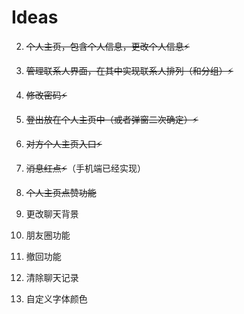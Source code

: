 # Ideas

2. ~~个人主页，包含个人信息，更改个人信息⚡~~

3. ~~管理联系人界面，在其中实现联系人排列（和分组）⚡~~

4. ~~修改密码⚡~~

5. ~~登出放在个人主页中（或者弹窗二次确定）⚡~~

6. ~~对方个人主页入口⚡~~

7. ~~消息红点⚡~~（手机端已经实现）

8. ~~个人主页点赞功能~~

9. 更改聊天背景

10. 朋友圈功能

11. 撤回功能

12. 清除聊天记录

13. 自定义字体颜色
